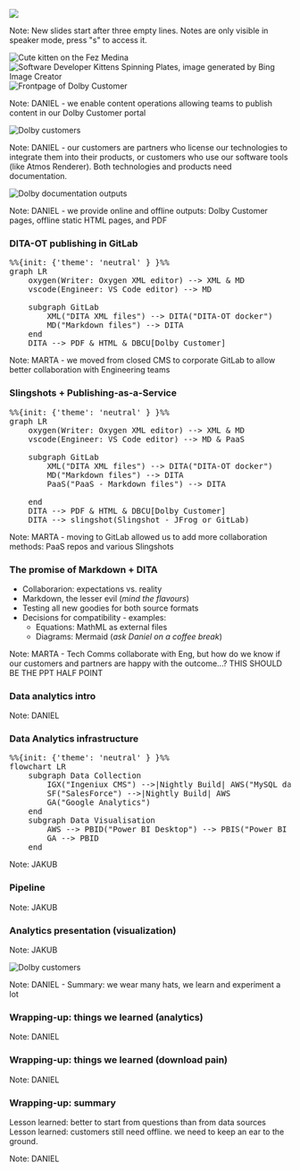 ![](assets/title.svg)

Note:
New slides start after three empty lines.
Notes are only visible in speaker mode, press "s" to access it. 




<img src="assets/kitty.png" alt="Cute kitten on the Fez Medina" style="max-height: 60vh">




<img src="assets/bing-plate-spinning-kittens.png" alt="Software Developer Kittens Spinning Plates, image generated by Bing Image Creator" style="max-height: 60vh">




<img src="assets/DBCU.png" alt="Frontpage of Dolby Customer" style="max-height: 60vh">

Note:
DANIEL - we enable content operations allowing teams to publish content in our Dolby Customer portal




<img src="assets/customers.png" alt="Dolby customers" style="max-height: 60vh">

Note:
DANIEL - our customers are partners who license our technologies to integrate them into their products, or customers who use our software tools (like Atmos Renderer). Both technologies and products need documentation.




<img src="assets/outputs.png" alt="Dolby documentation outputs" style="max-height: 60vh">

Note:
DANIEL - we provide online and offline outputs: Dolby Customer pages, offline static HTML pages, and PDF




### DITA-OT publishing in GitLab

<pre class="mermaid">
%%{init: {'theme': 'neutral' } }%%
graph LR
    oxygen(Writer: Oxygen XML editor) --> XML & MD
    vscode(Engineer: VS Code editor) --> MD

    subgraph GitLab
        XML("DITA XML files") --> DITA("DITA-OT docker")
        MD("Markdown files") --> DITA
    end
    DITA --> PDF & HTML & DBCU[Dolby Customer]
</pre>

Note:
MARTA - we moved from closed CMS to corporate GitLab to allow better collaboration with Engineering teams




### Slingshots + Publishing-as-a-Service

<pre class="mermaid">
%%{init: {'theme': 'neutral' } }%%
graph LR
    oxygen(Writer: Oxygen XML editor) --> XML & MD
    vscode(Engineer: VS Code editor) --> MD & PaaS

    subgraph GitLab
        XML("DITA XML files") --> DITA("DITA-OT docker")
        MD("Markdown files") --> DITA
        PaaS("PaaS - Markdown files") --> DITA

    end
    DITA --> PDF & HTML & DBCU[Dolby Customer]
    DITA --> slingshot(Slingshot - JFrog or GitLab)
</pre>

Note:
MARTA - moving to GitLab allowed us to add more collaboration methods: PaaS repos and various Slingshots




### The promise of Markdown + DITA

* Collaborarion: expectations vs. reality
* Markdown, the lesser evil (*mind the flavours*)
* Testing all new goodies for both source formats
* Decisions for compatibility - examples: 
    * Equations: MathML as external files
    * Diagrams: Mermaid (*ask Daniel on a coffee break*)

Note:
MARTA - Tech Comms collaborate with Eng, but how do we know if our customers and partners are happy with the outcome...?
THIS SHOULD BE THE PPT HALF POINT




### Data analytics intro

Note:
DANIEL




### Data Analytics infrastructure

<pre class="mermaid">
%%{init: {'theme': 'neutral' } }%%
flowchart LR
    subgraph Data Collection
        IGX("Ingeniux CMS") -->|Nightly Build| AWS("MySQL database")
        SF("SalesForce") -->|Nightly Build| AWS
        GA("Google Analytics")
    end
    subgraph Data Visualisation
        AWS --> PBID("Power BI Desktop") --> PBIS("Power BI Service")
        GA --> PBID
    end
</pre>

Note:
JAKUB




### Pipeline

Note:
JAKUB




### Analytics presentation (visualization)

Note:
JAKUB




<img src="assets/cat-hats.png" alt="Dolby customers" style="max-height: 60vh">

Note:
DANIEL - Summary: we wear many hats, we learn and experiment a lot




### Wrapping-up: things we learned (analytics)

Note:
DANIEL




### Wrapping-up: things we learned (download pain)

Note:
DANIEL




### Wrapping-up: summary

Lesson learned: better to start from questions than from data sources
Lesson learned: customers still need offline. we need to keep an ear to the ground.

Note:
DANIEL